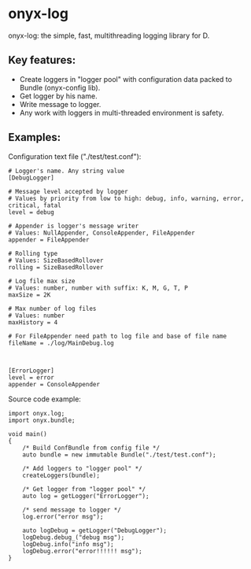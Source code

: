 # onyx-log

onyx-log: the simple, fast, multithreading logging library for D.


## Key features:
 - Create loggers in "logger pool" with configuration data packed to Bundle (onyx-config lib).
 - Get logger by his name.
 - Write message to logger.
 - Any work with loggers in multi-threaded environment is safety.

## Examples:

Configuration text file ("./test/test.conf"):

	# Logger's name. Any string value
	[DebugLogger] 				
	
	# Message level accepted by logger
	# Values by priority from low to high: debug, info, warning, error, critical, fatal
	level = debug			

	# Appender is logger's message writer
	# Values: NullAppender, ConsoleAppender, FileAppender
	appender = FileAppender
	
	# Rolling type
	# Values: SizeBasedRollover
	rolling = SizeBasedRollover
	
	# Log file max size
	# Values: number, number with suffix: K, M, G, T, P
	maxSize = 2K
	
	# Max number of log files
	# Values: number
	maxHistory = 4

	# For FileAppender need path to log file and base of file name
	fileName = ./log/MainDebug.log



	[ErrorLogger]
	level = error
	appender = ConsoleAppender


Source code example:

	import onyx.log;
	import onyx.bundle;

	void main()
	{
		/* Build ConfBundle from config file */
		auto bundle = new immutable Bundle("./test/test.conf");

		/* Add loggers to "logger pool" */
		createLoggers(bundle);

		/* Get logger from "logger pool" */
		auto log = getLogger("ErrorLogger");

		/* send message to logger */
		log.error("error msg");

		auto logDebug = getLogger("DebugLogger");
		logDebug.debug_("debug msg");
		logDebug.info("info msg");
		logDebug.error("error!!!!!! msg");
	}
